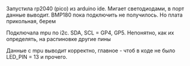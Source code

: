Запустила rp2040 (pico) из arduino ide. Мигает светодиодами, в порт данные выводит. 
BMP180 пока подключить не получилось. Но плата прикольная, берем

Подключала mpu по i2c. SDA, SCL = GP4, GP5. Непонятно, как их определять, на распиновке другие пины

Данные с mpu выводит корректно, главное - чтоб в коде не было LED_PIN = 13 и прочего.

